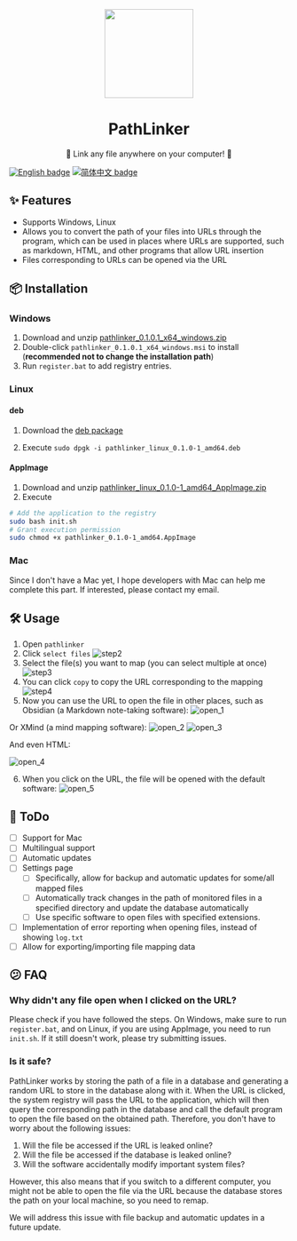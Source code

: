 <div align="center">
  <img width="160" src="./src-tauri/icons/icon.png" />
  <h1>PathLinker</h1>
  <p>🔗 Link any file anywhere on your computer! 🔗</p>
</div>

[![English badge](https://img.shields.io/badge/%E8%8B%B1%E6%96%87-English-blue)](./README.md)
[![简体中文 badge](https://img.shields.io/badge/%E7%AE%80%E4%BD%93%E4%B8%AD%E6%96%87-Simplified%20Chinese-blue)](./README_CN.md)

## ✨ Features
- Supports Windows, Linux
- Allows you to convert the path of your files into URLs through the program, which can be used in places where URLs are supported, such as markdown, HTML, and other programs that allow URL insertion
- Files corresponding to URLs can be opened via the URL

## 📦 Installation
### Windows
1. Download and unzip [pathlinker_0.1.0.1_x64_windows.zip](https://github.com/JeseKi/PathLinker/releases/download/preview/pathlinker_0.1.0.1_x64_windows.zip)
2. Double-click `pathlinker_0.1.0.1_x64_windows.msi` to install (**recommended not to change the installation path**)
3. Run `register.bat` to add registry entries.

### Linux
#### deb
1. Download the [deb package](https://github.com/JeseKi/PathLinker/releases/download/preview/pathlinker_linux_0.1.0-1_amd64_AppImage.zip)

2. Execute `sudo dpgk -i pathlinker_linux_0.1.0-1_amd64.deb`
#### AppImage
1. Download and unzip [pathlinker_linux_0.1.0-1_amd64_AppImage.zip](https://github.com/JeseKi/PathLinker/releases/download/preview/pathlinker_linux_0.1.0-1_amd64_AppImage.zip)
2. Execute
```bash
# Add the application to the registry
sudo bash init.sh
# Grant execution permission
sudo chmod +x pathlinker_0.1.0-1_amd64.AppImage
```

### Mac
Since I don't have a Mac yet, I hope developers with Mac can help me complete this part. If interested, please contact my email.

## 🛠️ Usage
1. Open `pathlinker`
2. Click `select files`
![step2](README/step2.png)
3. Select the file(s) you want to map (you can select multiple at once)
![step3](README/step3.png)
4. You can click `copy` to copy the URL corresponding to the mapping
![step4](README/step4.png)
5. Now you can use the URL to open the file in other places, such as Obsidian (a Markdown note-taking software):
![open_1](README/open_1.png)

Or XMind (a mind mapping software):
![open_2](README/open_2.png)
![open_3](README/open_3.png)

And even HTML:

![open_4](README/open_4.png)

6. When you click on the URL, the file will be opened with the default software:
![open_5](README/open_5.png)

## 📝 ToDo
- [ ] Support for Mac
- [ ] Multilingual support
- [ ] Automatic updates
- [ ] Settings page
  - [ ] Specifically, allow for backup and automatic updates for some/all mapped files
  - [ ] Automatically track changes in the path of monitored files in a specified directory and update the database automatically
  - [ ] Use specific software to open files with specified extensions.
- [ ] Implementation of error reporting when opening files, instead of showing `log.txt`
- [ ] Allow for exporting/importing file mapping data

## 😕 FAQ

### Why didn't any file open when I clicked on the URL?
Please check if you have followed the steps. On Windows, make sure to run `register.bat`, and on Linux, if you are using AppImage, you need to run `init.sh`. If it still doesn't work, please try submitting issues.

### Is it safe?
PathLinker works by storing the path of a file in a database and generating a random URL to store in the database along with it. When the URL is clicked, the system registry will pass the URL to the application, which will then query the corresponding path in the database and call the default program to open the file based on the obtained path.
Therefore, you don't have to worry about the following issues:
1. Will the file be accessed if the URL is leaked online?
2. Will the file be accessed if the database is leaked online?
3. Will the software accidentally modify important system files?

However, this also means that if you switch to a different computer, you might not be able to open the file via the URL because the database stores the path on your local machine, so you need to remap.

We will address this issue with file backup and automatic updates in a future update.